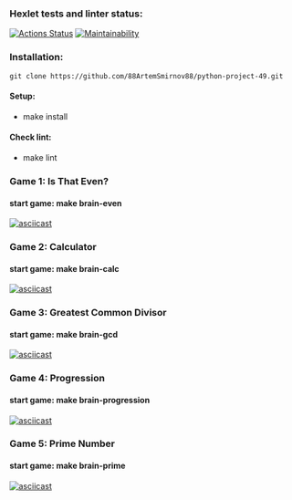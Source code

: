 ### Hexlet tests and linter status:
[![Actions Status](https://github.com/88ArtemSmirnov88/python-project-49/workflows/hexlet-check/badge.svg)](https://github.com/88ArtemSmirnov88/python-project-49/actions)
[![Maintainability](https://api.codeclimate.com/v1/badges/690c101b622ca0a1fdd0/maintainability)](https://codeclimate.com/github/88ArtemSmirnov88/python-project-49/maintainability)
### Installation:
`git clone https://github.com/88ArtemSmirnov88/python-project-49.git`
#### Setup:
* make install
#### Check lint:

* make lint
### Game 1: Is That Even?
#### start game: make brain-even
[![asciicast](https://asciinema.org/a/LHu3HSoEubVsgT50NyuVPnCH9.png)](https://asciinema.org/a/LHu3HSoEubVsgT50NyuVPnCH9)
### Game 2: Calculator
#### start game: make brain-calc
[![asciicast](https://asciinema.org/a/UrMUBViQFYuML9S5yRaFUfaZy.png)](https://asciinema.org/a/UrMUBViQFYuML9S5yRaFUfaZy)
### Game 3: Greatest Common Divisor
#### start game: make brain-gcd
[![asciicast](https://asciinema.org/a/ybVcZ68xBCuvdvDTq8asbhWMO.png)](https://asciinema.org/a/ybVcZ68xBCuvdvDTq8asbhWMO)
### Game 4: Progression
#### start game: make brain-progression
[![asciicast](https://asciinema.org/a/FEK0nfJrPUufOHzikAaYacCvu.png)](https://asciinema.org/a/FEK0nfJrPUufOHzikAaYacCvu)
### Game 5: Prime Number
#### start game: make brain-prime
[![asciicast](https://asciinema.org/a/6S9WHPEucUjrlts83U72DQQBM.png)](https://asciinema.org/a/6S9WHPEucUjrlts83U72DQQBM)